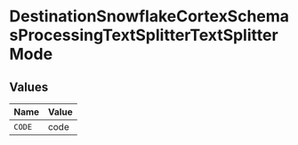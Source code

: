 # DestinationSnowflakeCortexSchemasProcessingTextSplitterTextSplitterMode


## Values

| Name   | Value  |
| ------ | ------ |
| `CODE` | code   |